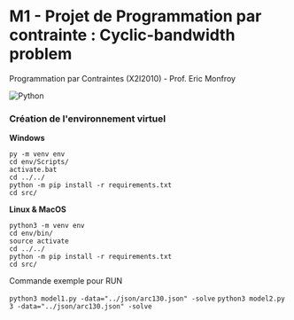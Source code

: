 # M1 - Projet de Programmation par contrainte : Cyclic-bandwidth problem

Programmation par Contraintes (X2I2010) - Prof. Eric Monfroy

![Python](https://img.shields.io/badge/python-3670A0?style=for-the-badge&logo=python&logoColor=ffdd54)

### Création de l'environnement virtuel

**Windows**

```
py -m venv env
cd env/Scripts/
activate.bat
cd ../../
python -m pip install -r requirements.txt
cd src/
```

**Linux & MacOS**

```
python3 -m venv env
cd env/bin/
source activate
cd ../../
python -m pip install -r requirements.txt
cd src/
```

Commande exemple pour RUN

```python3 model1.py -data="../json/arc130.json" -solve```
```python3 model2.py 3 -data="../json/arc130.json" -solve```